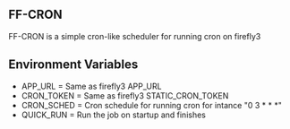 ## FF-CRON

FF-CRON is a simple cron-like scheduler for running cron on firefly3

## Environment Variables

* APP_URL = Same as firefly3 APP_URL
* CRON_TOKEN = Same as firefly3 STATIC_CRON_TOKEN
* CRON_SCHED = Cron schedule for running cron for intance "0 3 * * *"
* QUICK_RUN = Run the job on startup and finishes